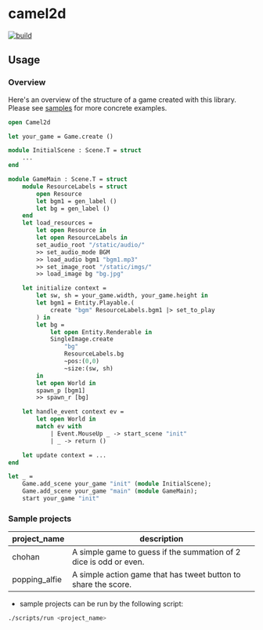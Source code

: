 # camel2d

[![build](https://github.com/mesmerizingwaft/camel2d/actions/workflows/main.yml/badge.svg)](https://github.com/mesmerizingwaft/camel2d/actions/workflows/main.yml)

## Usage

### Overview

Here's an overview of the structure of a game created with this library. Please see [samples](https://github.com/mesmerizingwaft/camel2d/tree/master/samples) for more concrete examples.

```OCaml
open Camel2d

let your_game = Game.create ()

module InitialScene : Scene.T = struct
    ...
end

module GameMain : Scene.T = struct
    module ResourceLabels = struct
        open Resource
        let bgm1 = gen_label ()
        let bg = gen_label ()
    end
    let load_resources =
        let open Resource in
        let open ResourceLabels in
        set_audio_root "/static/audio/"
        >> set_audio_mode BGM
        >> load_audio bgm1 "bgm1.mp3"
        >> set_image_root "/static/imgs/"
        >> load_image bg "bg.jpg"

    let initialize context =
        let sw, sh = your_game.width, your_game.height in
        let bgm1 = Entity.Playable.(
            create "bgm" ResourceLabels.bgm1 |> set_to_play
        ) in
        let bg =
            let open Entity.Renderable in
            SingleImage.create
                "bg"
                ResourceLabels.bg
                ~pos:(0,0)
                ~size:(sw, sh)
        in
        let open World in
        spawn_p [bgm1]
        >> spawn_r [bg]

    let handle_event context ev =
        let open World in
        match ev with
            | Event.MouseUp _ -> start_scene "init"
            | _ -> return ()

    let update context = ...
end

let _ =
    Game.add_scene your_game "init" (module InitialScene);
    Game.add_scene your_game "main" (module GameMain);
    start your_game "init"
```

### Sample projects

| project_name   | description |
| -------------- | ----------- |
| chohan | A simple game to guess if the summation of 2 dice is odd or even. |
| popping_alfie | A simple action game that has tweet button to share the score. |

* sample projects can be run by the following script:

```bash
./scripts/run <project_name>
```
